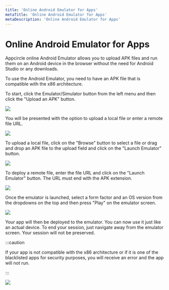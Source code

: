 ```yaml
---
title: 'Online Android Emulator for Apps'
metaTitle: 'Online Android Emulator for Apps'
metaDescription: 'Online Android Emulator for Apps'
---
```


# Online Android Emulator for Apps

Appcircle online Android Emulator allows you to upload APK files and run them on an Android device in the browser without the need for Android Studio or any downloads.

To use the Android Emulator, you need to have an APK file that is compatible with the x86 architecture.&#x20;

To start, click the Emulator/Simulator button from the left menu and then click the "Upload an APK" button.

![](<https://cdn.appcircle.io/docs/assets/image (106).png>)

You will be presented with the option to upload a local file or enter a remote file URL.

![](<https://cdn.appcircle.io/docs/assets/image (107).png>)

To upload a local file, click on the "Browse" button to select a file or drag and drop an APK file to the upload field and click on the "Launch Emulator" button.

![](<https://cdn.appcircle.io/docs/assets/image (108).png>)

To deploy a remote file, enter the file URL and click on the "Launch Emulator" button. The URL must end with the APK extension.

![](<https://cdn.appcircle.io/docs/assets/image (109).png>)

Once the emulator is launched, select a form factor and an OS version from the dropdowns on the top and then press "Play" on the emulator screen.

![](<https://cdn.appcircle.io/docs/assets/image (110).png>)

Your app will then be deployed to the emulator. You can now use it just like an actual device. To end your session, just navigate away from the emulator screen. Your session will not be preserved.

:::caution

If your app is not compatible with the x86 architecture or if it is one of the blacklisted apps for security purposes, you will receive an error and the app will not run.

:::

![](<https://cdn.appcircle.io/docs/assets/image (111).png>)

&#x20;
